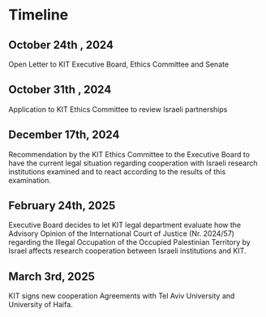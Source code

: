 # Timeline

## October 24th , 2024

Open Letter to KIT Executive Board, Ethics Committee and Senate

## October 31th , 2024

Application to KIT Ethics Committee to review Israeli partnerships

## December 17th, 2024

Recommendation by the KIT Ethics Committee to the Executive Board to have the current legal situation regarding cooperation with Israeli research institutions examined and to react according to the results of this examination.

## February 24th, 2025

Executive Board decides to let KIT legal department evaluate how the Advisory Opinion of the International Court of Justice (Nr. 2024/57) regarding the Illegal Occupation of the Occupied Palestinian Territory by Israel affects research cooperation between Israeli institutions and KIT.

## March 3rd, 2025

KIT signs new cooperation Agreements with Tel Aviv University and University of Haifa.
